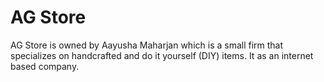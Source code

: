 # AG Store

AG Store is owned by Aayusha Maharjan which is a small firm that specializes on handcrafted and do it yourself (DIY) items. It as an internet based company.
